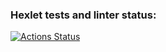 ### Hexlet tests and linter status:
[![Actions Status](https://github.com/Emilya-02/layout-designer-project-lvl1/workflows/hexlet-check/badge.svg)](https://github.com/Emilya-02/layout-designer-project-lvl1/actions)